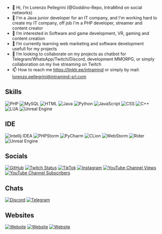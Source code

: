 - 👋 Hi, I’m Lorenzo Pellegrini (@Goddino-Repo, IntraMind on social networks)
- 💼 I'm a Java junior developer for an IT company, and I'm working hard to create my IT company, off job I'm a PHP developer, streamer and content creator
- 👀 I’m interested in Software and game development, VR, gaming and content creation
- 🌱 I’m currently learning web marketing and software development usefull for my projects
- 💞️ I’m looking to collaborate on my projects as chatbot for Telegram/WhatsApp/Twitch/Discord, development MMORPG, or simply collaboration on my live streaming on Twitch
- 📫 How to reach me https://linktr.ee/intramind or simply by mail: lorenzo.pellegrini@intramind-srl.com

## Skills

![PHP](https://img.shields.io/static/v1?label=PHP&style=plastic&logo=php&color=important&message=Senior)
![MySQL](https://img.shields.io/static/v1?label=MySQL&style=plastic&logo=mysql&color=yellow&message=Middle)
![HTML](https://img.shields.io/static/v1?label=HTML&style=plastic&logo=html5&color=yellow&message=Middle)
![Java](https://img.shields.io/static/v1?label=Java&style=plastic&logo=intellijidea&color=yellow&message=Middle)
![Python](https://img.shields.io/static/v1?label=Python&style=plastic&logo=python&color=informational&message=Junior)
![JavaScript](https://img.shields.io/static/v1?label=JavaScript&style=plastic&logo=javascript&color=informational&message=Junior)
![CSS](https://img.shields.io/static/v1?label=CSS&style=plastic&logo=css3&color=informational&message=Junior)
![C++](https://img.shields.io/static/v1?label=C%2B%2B&style=plastic&logo=cplusplus&color=informational&message=Junior)
![LUA](https://img.shields.io/static/v1?label=LUA&style=plastic&logo=lua&color=informational&message=Junior)
![Unreal Engine](https://img.shields.io/static/v1?label=Unreal%20Engine&style=plastic&logo=unreal%20engine&color=informational&message=Junior)

## IDE

![Intellij IDEA](https://img.shields.io/static/v1?label=Intellij%20IDEA&style=plastic&logo=intellijidea&color=informational&message=JetBrains)
![PHPStorm](https://img.shields.io/static/v1?label=PHPStorm&style=plastic&logo=phpstorm&color=informational&message=JetBrains)
![PyCharm](https://img.shields.io/static/v1?label=PyCharm&style=plastic&logo=pycharm&color=informational&message=JetBrains)
![CLion](https://img.shields.io/static/v1?label=CLion&style=plastic&logo=clion&color=informational&message=JetBrains)
![WebStorm](https://img.shields.io/static/v1?label=WebStorm&style=plastic&logo=webstorm&color=informational&message=JetBrains)
![Rider](https://img.shields.io/static/v1?label=Rider&style=plastic&logo=rider&color=informational&message=JetBrains)
![Unreal Engine](https://img.shields.io/static/v1?label=Unreal%20Engine&style=plastic&logo=unreal%20engine&color=informational&message=Junior)


## Socials

[![GitHub](https://img.shields.io/github/followers/Goddino-Repo?style=plastic&logo=github&label=Followers)](https://www.github.com/Goddino-Repo)
[![Twitch Status](https://img.shields.io/twitch/status/intramind?style=plastic&logo=twitch&label=Twitch)](https://www.twitch.tv/intramind)
[![TikTok](https://img.shields.io/static/v1?label=TikTok&style=plastic&logo=tiktok&color=c&message=Follow)](https://www.tiktok.com/@intramind)
[![Instagram](https://img.shields.io/static/v1?label=Instagram&style=plastic&logo=instagram&color=c&message=Follow)](https://www.instagram.com/intramind.srl)
[![YouTube Channel Views](https://img.shields.io/youtube/channel/views/UCf9-5eRp_-3LR0BdVlw65Hg?style=plastic&logo=youtube&logoColor=red&label=Views)](https://www.youtube.com/@intramind)
[![YouTube Channel Subscribers](https://img.shields.io/youtube/channel/subscribers/UCf9-5eRp_-3LR0BdVlw65Hg?logo=youtube&logoColor=red&style=plastic&label=Subscribers)](https://www.youtube.com/@intramind)

## Chats

[![Discord](https://img.shields.io/discord/786554286934327327?style=plastic&logo=discord&label=Discord)](https://discord.com/invite/Ygpe4hHqWP)
[![Telegram](https://img.shields.io/static/v1?label=Telegram&style=plastic&logo=telegram&color=c&message=Chat)](https://t.me/intramind_support)

## Websites

[![Website](https://img.shields.io/website?down_color=red&down_message=offline&label=IntraMind&logo=firefoxbrowser&style=plastic&up_color=c&up_message=online&url=https%3A%2F%2Fwww.intramind-srl.com%2F)](https://www.intramind-srl.com/)
[![Website](https://img.shields.io/website?down_color=red&down_message=offline&label=Alessia%20Bot&logo=firefoxbrowser&style=plastic&up_color=c&up_message=online&url=https%3A%2F%2Fwww.alessiabot.com%2F)](https://www.alessiabot.com/)
[![Website](https://img.shields.io/website?down_color=red&down_message=offline&label=IntraBlog&logo=firefoxbrowser&style=plastic&up_color=c&up_message=online&url=https%3A%2F%2Fblog.intramind-srl.com%2F)](https://blog.intramind-srl.com/)
